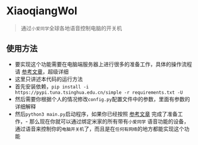 # XiaoqiangWol

> 通过`小爱同学`全球各地语音控制电脑的开关机

## 使用方法

- 要实现这个功能需要在电脑端服务器上进行很多的准备工作，具体的操作流程请 [参考文章](https://blog.csdn.net/xiaoqiangclub/article/details/132845999)，超级详细
- 这里只讲述本代码的运行方法
- 首先安装依赖，`pip install -i https://pypi.tuna.tsinghua.edu.cn/simple -r requirements.txt -U`
- 然后需要你根据个人的情况修改`config.py`配置文件中的参数，里面有参数的详细解释
- 然后`python3 main.py`启动程序，如果你已经按照 [参考文章](https://blog.csdn.net/xiaoqiangclub/article/details/132845999) 完成了准备工作，- 那么现在你就可以通过绑定米家的所有带有`小爱同学`
  语音功能的设备，通过语音来控制你的`电脑开关机`了，而且是在`任何有网络`的地方都能实现这个功能